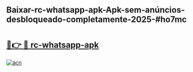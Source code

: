 ## Baixar-rc-whatsapp-apk-Apk-sem-anúncios-desbloqueado-completamente-2025-#ho7mc

# <h2><a href="https://ainizakaria.my?title=rc-whatsapp-apk&ref=20M">🔗👉 🔴 rc-whatsapp-apk</a></h2>

[![acn](https://github.com/user-attachments/assets/0f9c940e-d8b0-45ae-aac7-cd30a18b3e1c)](https://ainizakaria.my?title=rc-whatsapp-apk&ref=20M)

